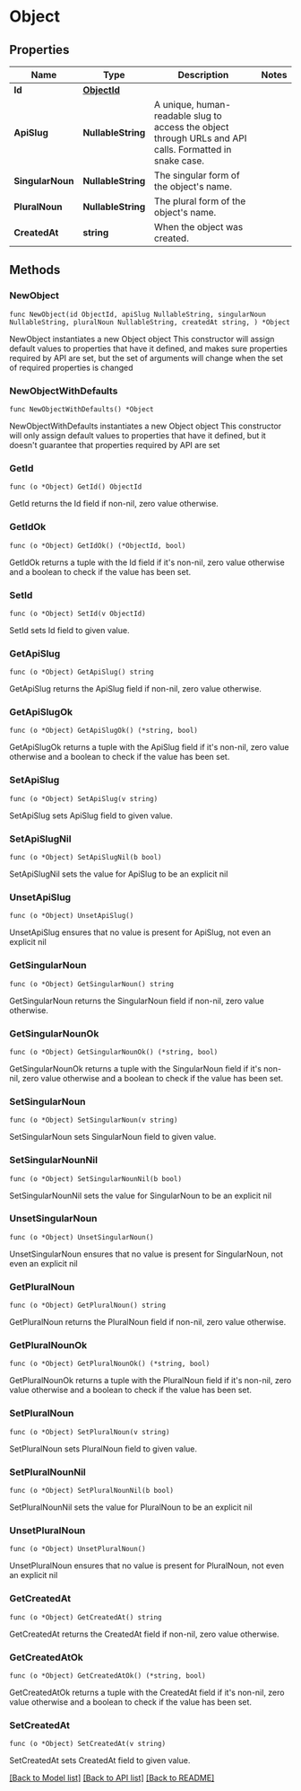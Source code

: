 # Object

## Properties

Name | Type | Description | Notes
------------ | ------------- | ------------- | -------------
**Id** | [**ObjectId**](ObjectId.md) |  | 
**ApiSlug** | **NullableString** | A unique, human-readable slug to access the object through URLs and API calls. Formatted in snake case. | 
**SingularNoun** | **NullableString** | The singular form of the object&#39;s name. | 
**PluralNoun** | **NullableString** | The plural form of the object&#39;s name. | 
**CreatedAt** | **string** | When the object was created. | 

## Methods

### NewObject

`func NewObject(id ObjectId, apiSlug NullableString, singularNoun NullableString, pluralNoun NullableString, createdAt string, ) *Object`

NewObject instantiates a new Object object
This constructor will assign default values to properties that have it defined,
and makes sure properties required by API are set, but the set of arguments
will change when the set of required properties is changed

### NewObjectWithDefaults

`func NewObjectWithDefaults() *Object`

NewObjectWithDefaults instantiates a new Object object
This constructor will only assign default values to properties that have it defined,
but it doesn't guarantee that properties required by API are set

### GetId

`func (o *Object) GetId() ObjectId`

GetId returns the Id field if non-nil, zero value otherwise.

### GetIdOk

`func (o *Object) GetIdOk() (*ObjectId, bool)`

GetIdOk returns a tuple with the Id field if it's non-nil, zero value otherwise
and a boolean to check if the value has been set.

### SetId

`func (o *Object) SetId(v ObjectId)`

SetId sets Id field to given value.


### GetApiSlug

`func (o *Object) GetApiSlug() string`

GetApiSlug returns the ApiSlug field if non-nil, zero value otherwise.

### GetApiSlugOk

`func (o *Object) GetApiSlugOk() (*string, bool)`

GetApiSlugOk returns a tuple with the ApiSlug field if it's non-nil, zero value otherwise
and a boolean to check if the value has been set.

### SetApiSlug

`func (o *Object) SetApiSlug(v string)`

SetApiSlug sets ApiSlug field to given value.


### SetApiSlugNil

`func (o *Object) SetApiSlugNil(b bool)`

 SetApiSlugNil sets the value for ApiSlug to be an explicit nil

### UnsetApiSlug
`func (o *Object) UnsetApiSlug()`

UnsetApiSlug ensures that no value is present for ApiSlug, not even an explicit nil
### GetSingularNoun

`func (o *Object) GetSingularNoun() string`

GetSingularNoun returns the SingularNoun field if non-nil, zero value otherwise.

### GetSingularNounOk

`func (o *Object) GetSingularNounOk() (*string, bool)`

GetSingularNounOk returns a tuple with the SingularNoun field if it's non-nil, zero value otherwise
and a boolean to check if the value has been set.

### SetSingularNoun

`func (o *Object) SetSingularNoun(v string)`

SetSingularNoun sets SingularNoun field to given value.


### SetSingularNounNil

`func (o *Object) SetSingularNounNil(b bool)`

 SetSingularNounNil sets the value for SingularNoun to be an explicit nil

### UnsetSingularNoun
`func (o *Object) UnsetSingularNoun()`

UnsetSingularNoun ensures that no value is present for SingularNoun, not even an explicit nil
### GetPluralNoun

`func (o *Object) GetPluralNoun() string`

GetPluralNoun returns the PluralNoun field if non-nil, zero value otherwise.

### GetPluralNounOk

`func (o *Object) GetPluralNounOk() (*string, bool)`

GetPluralNounOk returns a tuple with the PluralNoun field if it's non-nil, zero value otherwise
and a boolean to check if the value has been set.

### SetPluralNoun

`func (o *Object) SetPluralNoun(v string)`

SetPluralNoun sets PluralNoun field to given value.


### SetPluralNounNil

`func (o *Object) SetPluralNounNil(b bool)`

 SetPluralNounNil sets the value for PluralNoun to be an explicit nil

### UnsetPluralNoun
`func (o *Object) UnsetPluralNoun()`

UnsetPluralNoun ensures that no value is present for PluralNoun, not even an explicit nil
### GetCreatedAt

`func (o *Object) GetCreatedAt() string`

GetCreatedAt returns the CreatedAt field if non-nil, zero value otherwise.

### GetCreatedAtOk

`func (o *Object) GetCreatedAtOk() (*string, bool)`

GetCreatedAtOk returns a tuple with the CreatedAt field if it's non-nil, zero value otherwise
and a boolean to check if the value has been set.

### SetCreatedAt

`func (o *Object) SetCreatedAt(v string)`

SetCreatedAt sets CreatedAt field to given value.



[[Back to Model list]](../README.md#documentation-for-models) [[Back to API list]](../README.md#documentation-for-api-endpoints) [[Back to README]](../README.md)


